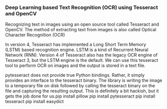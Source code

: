 ### Deep Learning based Text Recognition (OCR) using Tesseract and OpenCV
Recognizing text in images using an open source tool called Tesseract and OpenCV. The method of extracting text from images is also called Optical Character Recognition (OCR)

In version 4, Tesseract has implemented a Long Short Term Memory (LSTM) based recognition engine. LSTM is a kind of Recurrent Neural Network (RNN). Version 4 of Tesseract also has the legacy OCR engine of Tesseract 3, but the LSTM engine is the default. We can use this tesseract tool to perform OCR on images and the output is stored in a text file.

pytesseract does not provide true Python bindings. Rather, it simply provides an interface to the tesseract binary. The library is writing the image to a temporary file on disk followed by calling the tesseract binary on the file and capturing the resulting output. This is definitely a bit hackish, but it gets the job done for us.pip install pillow pip install pytesseract pip install tesseract pip install easydict
